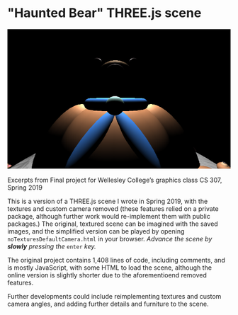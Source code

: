 # "Haunted Bear" THREE.js scene

![Bear final scene](visuals/s8.png)

Excerpts from Final project for Wellesley College’s graphics class CS 307, Spring 2019

This is a version of a THREE.js scene I wrote in Spring 2019, with the textures and custom camera removed (these features relied on a private package, although further work would re-implement them with public packages.) The original, textured scene can be imagined with the saved images, and the simplified version can be played by opening `noTexturesDefaultCamera.html` in your browser. *Advance the scene by **slowly** pressing the* `enter` *key.*

The original project contains 1,408 lines of code, including comments, and is mostly JavaScript, with some HTML to load the scene, although the online version is slightly shorter due to the aforementioend removed features.

Further developments could include reimplementing textures and custom camera angles, and adding further details and furniture to the scene.
